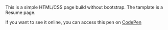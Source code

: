 <p>This is a simple HTML/CSS page build without bootstrap. The tamplate is a Resume page. </p>

<p>If you want to see it online, you can access this pen on <a href="https://codepen.io/LuKrebs/pen/XMxKpv">CodePen</a></p>
